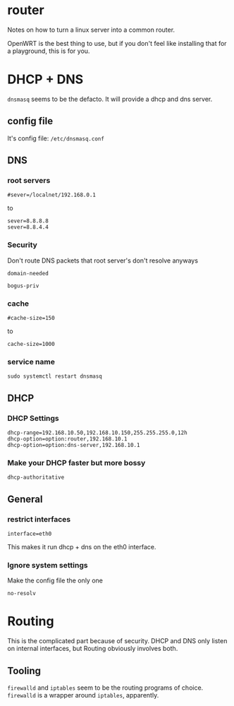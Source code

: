 # router

Notes on how to turn a linux server into a common router.

OpenWRT is the best thing to use, but if you don't feel like installing that for
a playground, this is for you.

# DHCP + DNS

`dnsmasq` seems to be the defacto. It will provide a dhcp and dns server.


## config file

It's config file: `/etc/dnsmasq.conf`

## DNS

### root servers

```
#sever=/localnet/192.168.0.1
```
to
```
sever=8.8.8.8
sever=8.8.4.4
```

### Security

Don't route DNS packets that root server's don't resolve anyways

```
domain-needed
```

```
bogus-priv
```

### cache

```
#cache-size=150
```
to
```
cache-size=1000
```

### service name

```
sudo systemctl restart dnsmasq
```

## DHCP

### DHCP Settings

```
dhcp-range=192.168.10.50,192.168.10.150,255.255.255.0,12h
dhcp-option=option:router,192.168.10.1
dhcp-option=option:dns-server,192.168.10.1
```

### Make your DHCP faster but more bossy

```
dhcp-authoritative
```

## General

### restrict interfaces

```
interface=eth0
```

This makes it run dhcp + dns on the eth0 interface.

### Ignore system settings

Make the config file the only one

```
no-resolv
```

# Routing

This is the complicated part because of security. DHCP and DNS only listen on
internal interfaces, but Routing obviously involves both.

## Tooling

`firewalld` and `iptables` seem to be the routing programs of choice.
`firewalld` is a wrapper around `iptables`, apparently.

